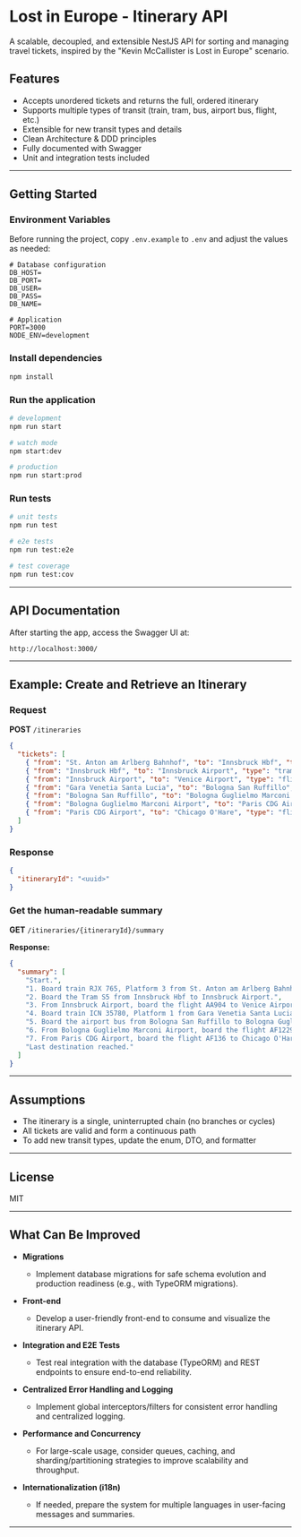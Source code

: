 # Lost in Europe - Itinerary API

A scalable, decoupled, and extensible NestJS API for sorting and managing travel tickets, inspired by the "Kevin McCallister is Lost in Europe" scenario.

## Features
- Accepts unordered tickets and returns the full, ordered itinerary
- Supports multiple types of transit (train, tram, bus, airport bus, flight, etc.)
- Extensible for new transit types and details
- Clean Architecture & DDD principles
- Fully documented with Swagger
- Unit and integration tests included

---

## Getting Started

### Environment Variables

Before running the project, copy `.env.example` to `.env` and adjust the values as needed:

```env
# Database configuration
DB_HOST=
DB_PORT=
DB_USER=
DB_PASS=
DB_NAME=

# Application
PORT=3000
NODE_ENV=development
```

### Install dependencies
```bash
npm install
```

### Run the application
```bash
# development
npm run start

# watch mode
npm start:dev

# production
npm run start:prod
```

### Run tests
```bash
# unit tests
npm run test

# e2e tests
npm run test:e2e

# test coverage
npm run test:cov
```

---

## API Documentation

After starting the app, access the Swagger UI at:

```
http://localhost:3000/
```

---

## Example: Create and Retrieve an Itinerary

### Request
**POST** `/itineraries`
```json
{
  "tickets": [
    { "from": "St. Anton am Arlberg Bahnhof", "to": "Innsbruck Hbf", "type": "train", "details": { "trainNumber": "RJX 765", "platform": "3", "seat": "17C" } },
    { "from": "Innsbruck Hbf", "to": "Innsbruck Airport", "type": "tram", "details": { "tramNumber": "S5" } },
    { "from": "Innsbruck Airport", "to": "Venice Airport", "type": "flight", "details": { "flightNumber": "AA904", "gate": "10", "seat": "18B", "luggage": "Self-check-in luggage at counter." } },
    { "from": "Gara Venetia Santa Lucia", "to": "Bologna San Ruffillo", "type": "train", "details": { "trainNumber": "ICN 35780", "platform": "1", "seat": "13F" } },
    { "from": "Bologna San Ruffillo", "to": "Bologna Guglielmo Marconi Airport", "type": "airport bus", "details": {} },
    { "from": "Bologna Guglielmo Marconi Airport", "to": "Paris CDG Airport", "type": "flight", "details": { "flightNumber": "AF1229", "gate": "22", "seat": "10A", "luggage": "Self-check-in luggage at counter." } },
    { "from": "Paris CDG Airport", "to": "Chicago O'Hare", "type": "flight", "details": { "flightNumber": "AF136", "gate": "32", "seat": "10A", "luggage": "Luggage will transfer automatically from the last flight." } }
  ]
}
```

### Response
```json
{
  "itineraryId": "<uuid>"
}
```

### Get the human-readable summary
**GET** `/itineraries/{itineraryId}/summary`

**Response:**
```json
{
  "summary": [
    "Start.",
    "1. Board train RJX 765, Platform 3 from St. Anton am Arlberg Bahnhof to Innsbruck Hbf. Seat number 17C.",
    "2. Board the Tram S5 from Innsbruck Hbf to Innsbruck Airport.",
    "3. From Innsbruck Airport, board the flight AA904 to Venice Airport from gate 10, seat 18B. Self-check-in luggage at counter.",
    "4. Board train ICN 35780, Platform 1 from Gara Venetia Santa Lucia to Bologna San Ruffillo. Seat number 13F.",
    "5. Board the airport bus from Bologna San Ruffillo to Bologna Guglielmo Marconi Airport. No seat assignment.",
    "6. From Bologna Guglielmo Marconi Airport, board the flight AF1229 to Paris CDG Airport from gate 22, seat 10A. Self-check-in luggage at counter.",
    "7. From Paris CDG Airport, board the flight AF136 to Chicago O'Hare from gate 32, seat 10A. Luggage will transfer automatically from the last flight.",
    "Last destination reached."
  ]
}
```

---

## Assumptions
- The itinerary is a single, uninterrupted chain (no branches or cycles)
- All tickets are valid and form a continuous path
- To add new transit types, update the enum, DTO, and formatter

---

## License
MIT

---

## What Can Be Improved

- **Migrations**
  - Implement database migrations for safe schema evolution and production readiness (e.g., with TypeORM migrations).

- **Front-end**
  - Develop a user-friendly front-end to consume and visualize the itinerary API.

- **Integration and E2E Tests**
  - Test real integration with the database (TypeORM) and REST endpoints to ensure end-to-end reliability.

- **Centralized Error Handling and Logging**
  - Implement global interceptors/filters for consistent error handling and centralized logging.

- **Performance and Concurrency**
  - For large-scale usage, consider queues, caching, and sharding/partitioning strategies to improve scalability and throughput.

- **Internationalization (i18n)**
  - If needed, prepare the system for multiple languages in user-facing messages and summaries.

---
